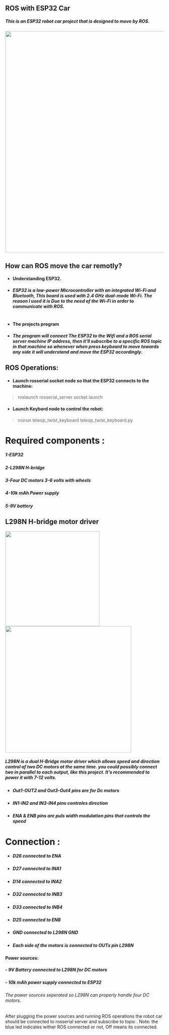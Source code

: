 ## ROS with ESP32 Car
##### This is an ESP32 robot car project that is designed to move by ROS. 

<img 
src="https://user-images.githubusercontent.com/49666154/140733000-94906f91-95a6-4caf-8942-75631905dc4c.jpg" width="700px"  > 

## How can ROS move the car remotly?
- #### Understanding ESP32.
- ##### ESP32 is a low-power Microcontroller with an integrated Wi-Fi and Bluetooth, This board is used with 2.4 GHz dual-mode Wi-Fi. The reason I used it is Due  to the need of the Wi-Fi in order to communicate with ROS.
 #
- #### The projects program
 - ##### The program will connect The ESP32 to the Wifi and a ROS serial server machine IP address, then it'll subscribe to a specific ROS topic in that machine so whenever when press keyboard to move towards any side it will understand and move the ESP32 accordingly.

## ROS Operations:
- #### Launch rosserial socket node so that the ESP32 connects to the machine:
> roslaunch rosserial_server socket.launch
- #### Launch Keybord node to control the robot: 
> rosrun teleop_twist_keyboard teleop_twist_keyboard.py




# Required components :
##### 1-ESP32
##### 2-L298N H-bridge
##### 3-Four DC motors 3-6 volts with wheels
##### 4-10k mAh Power supply 
##### 5-9V battery

## L298N H-bridge motor driver  
<img src="https://user-images.githubusercontent.com/49666154/128776326-36a2416f-9356-49f9-842e-ab9bff2704f0.jpeg" width="300px" > <img src="https://user-images.githubusercontent.com/49666154/128803887-7bc041e8-9c74-42aa-8f75-aa2c68efa30d.png" width="400px" >
##### L298N is a dual H-Bridge motor driver which allows speed and direction control of two DC motors at the same time. you could possibly connect two in parallel to each output, like this project. It's recommended to power it with 7-12 volts.
- ##### Out1-OUT2  and Out3-Out4 pins are for Dc motors
- ##### IN1-IN2 and IN3-IN4 pins controles direction 
- ##### ENA & ENB pins are puls width modulation pins that controls the speed
 
# Connection :
- ##### D26 connected to ENA
- ##### D27 connected to INA1
- ##### D14 connected to INA2
- ##### D32 connected to INB3
- ##### D33 connected to INB4
- ##### D25 connected to ENB
- ##### GND connected to L298N GND
- ##### Each side of the motors is connected to OUTx pin L298N 
#### Power sources:
##### - 9V Battery connected to L298N for DC motors 
##### - 10k mAh power supply connected to ESP32
###### The power sources seperated so L298N can properly handle four DC motors.

 After plugging the power sources and running ROS operations the robot car should be connected to rosserial server and subscribe to  topic .
 Note: the blue led indicates wither ROS connected or not, Off means its connected.

